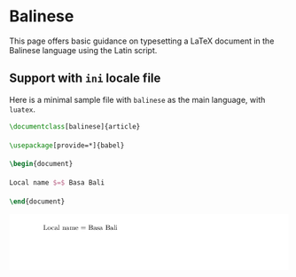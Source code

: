 # Balinese

This page offers basic guidance on typesetting a LaTeX document in the
Balinese language using the Latin script.

## Support with `ini` locale file

Here is a minimal sample file with `balinese` as the main language, with `luatex`.

```tex
\documentclass[balinese]{article}

\usepackage[provide=*]{babel}

\begin{document}

Local name $=$ Basa Bali

\end{document}
```

![](../media/locale-balinese.png)